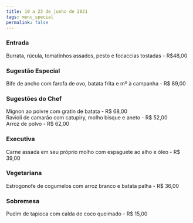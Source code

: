 ```yaml
---
title: 10 a 23 de junho de 2021
tags: menu_special
permalink: false
---
```


### Entrada

Burrata, rúcula, tomatinhos assados, pesto e focaccias tostadas - R$48,00

### Sugestão Especial

Bife de ancho com farofa de ovo, batata frita e mº à campanha - R$ 89,00

### Sugestões do Chef

Mignon ao poivre com gratin de batata - R$ 68,00\
Ravioli de camarão com catupiry, molho bisque e aneto - R$ 52,00\
Arroz de polvo - R$ 62,00

### Executiva

Carne assada em seu próprio molho com espaguete ao alho e óleo - R$ 39,00

### Vegetariana

Estrogonofe de cogumelos com arroz branco e batata palha - R$ 36,00

### Sobremesa

Pudim de tapioca com calda de coco queimado - R$ 15,00
